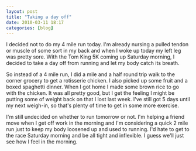 ```yaml
---
layout: post
title: "Taking a day off"
date: 2010-03-11 18:17
categories: [blog]
---
```

I decided not to do my 4 mile run today. I'm already nursing a pulled tendon or muscle of some sort in my back and when I woke up today my left leg was pretty sore. With the Tom King 5K coming up Saturday morning, I decided to take a day off from running and let my body catch its breath.

So instead of a 4 mile run, I did a mile and a half round trip walk to the corner grocery to get a rotisserie chicken. I also picked up some fruit and a boxed spaghetti dinner. When I got home I made some brown rice to go with the chicken. It was all pretty good, but I get the feeling I might be putting some of weight back on that I lost last week. I've still got 5 days until my next weigh-in, so that's plenty of time to get in some more exercise.

I'm still undecided on whether to run tomorrow or not. I'm helping a friend move when I get off work in the morning and I'm considering a quick 2 mile run just to keep my body loosened up and used to running. I'd hate to get to the race Saturday morning and be all tight and inflexible. I guess we'll just see how I feel in the morning.
